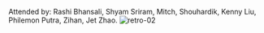 Attended by: Rashi Bhansali, Shyam Sriram, Mitch, Shouhardik, Kenny Liu, Philemon Putra, Zihan, Jet Zhao.
![retro-02](https://github.com/user-attachments/assets/f3d11886-0b01-425d-a6eb-48e528d33914)
